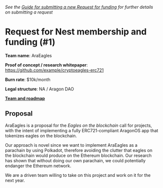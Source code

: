 _See the [Guide for submitting a new Request for funding](https://github.com/aragon/nest/blob/master/Guide_for_submitting_a_request_for_funding.md) for further details on submitting a request_

# Request for Nest membership and funding (#1)

**Team name**: AraEagles

**Proof of concept / research whitepaper**: https://github.com/example/cryptoeagles-erc721

**Burn rate**: $10k/month

**Legal structure**: NA / Aragon DAO

**[Team and roadmap](1/files)**



## Proposal

AraEagles is a proposal for the _Eagles on the blockchain_ call for projects, with the intent of implementing a fully ERC721-compliant AragonOS app that tokenizes eagles on the blockchain.

Our approach is novel since we want to implement AraEagles as a parachain by using Polkadot, therefore avoiding the clutter that eagles on the blockchain would produce on the Ethereum blockchain. Our research has shown that without doing our own parachain, we could potentially endanger the Ethereum network.

We are a driven team willing to take on this project and work on it for the next year.

